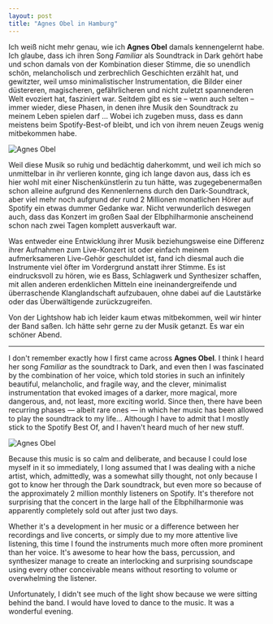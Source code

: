 ```yaml
---
layout: post
title: "Agnes Obel in Hamburg"
---
```


Ich weiß nicht mehr genau, wie ich **Agnes Obel** damals kennengelernt habe. Ich glaube, dass ich ihren Song _Familiar_ als Soundtrack in Dark gehört habe und schon damals von der Kombination dieser Stimme, die so unendlich schön, melancholisch und zerbrechlich Geschichten erzählt hat, und gewitzter, weil umso minimalistischer Instrumentation, die Bilder einer düstereren, magischeren, gefährlicheren und nicht zuletzt spannenderen Welt evoziert hat, fasziniert war. Seitdem gibt es sie – wenn auch selten – immer wieder, diese Phasen, in denen ihre Musik den Soundtrack zu meinem Leben spielen darf … Wobei ich zugeben muss, dass es dann meistens beim Spotify-Best-of bleibt, und ich von ihrem neuen Zeugs wenig mitbekommen habe.

![Agnes Obel](/images/2025-09-09-agnes-obel/agnes-obel.jpg)

Weil diese Musik so ruhig und bedächtig daherkommt, und weil ich mich so unmittelbar in ihr verlieren konnte, ging ich lange davon aus, dass ich es hier wohl mit einer Nischenkünstlerin zu tun hätte, was zugegebenermaßen schon alleine aufgrund des Kennenlernens durch den Dark-Soundtrack, aber viel mehr noch aufgrund der rund 2 Millionen monatlichen Hörer auf Spotify ein etwas dummer Gedanke war. Nicht verwunderlich deswegen auch, dass das Konzert im großen Saal der Elbphilharmonie anscheinend schon nach zwei Tagen komplett ausverkauft war.

Was entweder eine Entwicklung ihrer Musik beziehungsweise eine Differenz ihrer Aufnahmen zum Live-Konzert ist oder einfach meinem aufmerksameren Live-Gehör geschuldet ist, fand ich diesmal auch die Instrumente viel öfter im Vordergrund anstatt ihrer Stimme. Es ist eindrucksvoll zu hören, wie es Bass, Schlagwerk und Synthesizer schaffen, mit allen anderen erdenklichen Mitteln eine ineinandergreifende und überraschende Klanglandschaft aufzubauen, ohne dabei auf die Lautstärke oder das Überwältigende zurückzugreifen.

Von der Lightshow hab ich leider kaum etwas mitbekommen, weil wir hinter der Band saßen. Ich hätte sehr gerne zu der Musik getanzt. Es war ein schöner Abend.

---

I don't remember exactly how I first came across **Agnes Obel**. I think I heard her song _Familiar_ as the soundtrack to Dark, and even then I was fascinated by the combination of her voice, which told stories in such an infinitely beautiful, melancholic, and fragile way, and the clever, minimalist instrumentation that evoked images of a darker, more magical, more dangerous, and, not least, more exciting world. Since then, there have been recurring phases — albeit rare ones — in which her music has been allowed to play the soundtrack to my life… Although I have to admit that I mostly stick to the Spotify Best Of, and I haven't heard much of her new stuff.

![Agnes Obel](/images/2025-09-09-agnes-obel/agnes-obel.jpg)

Because this music is so calm and deliberate, and because I could lose myself in it so immediately, I long assumed that I was dealing with a niche artist, which, admittedly, was a somewhat silly thought, not only because I got to know her through the Dark soundtrack, but even more so because of the approximately 2 million monthly listeners on Spotify. It's therefore not surprising that the concert in the large hall of the Elbphilharmonie was apparently completely sold out after just two days.

Whether it's a development in her music or a difference between her recordings and live concerts, or simply due to my more attentive live listening, this time I found the instruments much more often more prominent than her voice. It's awesome to hear how the bass, percussion, and synthesizer manage to create an interlocking and surprising soundscape using every other conceivable means without resorting to volume or overwhelming the listener.

Unfortunately, I didn't see much of the light show because we were sitting behind the band. I would have loved to dance to the music. It was a wonderful evening.
